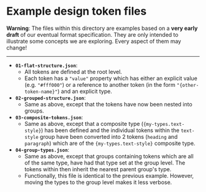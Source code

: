 # Example design token files

**Warning**: The files within this directory are examples based on a **very early draft** of our eventual format specification. They are only intended to illustrate some concepts we are exploring. Every aspect of them may change!

---

- **`01-flat-structure.json`**:
  - All tokens are defined at the root level.
  - Each token has a `"value"` property which has either an explicit value (e.g. `"#fff000"`) or a reference to another token (in the form `"{other-token-name}"`) and an explicit type.
- **`02-grouped-structure.json`**:
  - Same as above, except that the tokens have now been nested into groups.
- **`03-composite-tokens.json`**:
  - Same as above, except that a composite type (`{my-types.text-style}`) has been defined and the individual tokens within the `text-style` group have been converted into 2 tokens (`heading` and `paragraph`) which are of the `{my-types.text-style}` composite type.
- **`04-group-types.json`**:
  - Same as above, except that groups containing tokens which are all of the same type, have had that type set at the group level. The tokens within then inherit the nearest parent group's type.
  - Functionally, this file is identical to the previous example. However, moving the types to the group level makes it less verbose.
